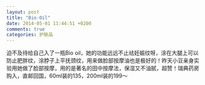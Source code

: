```yaml
---
layout: post
title: "Bio-Oil"
date: 2014-05-01 11:44:51 +0200
comments: true
categories: 护肤品
---
```


迫不及待给自己入了一瓶Bio oil，她的功能远远不止祛妊娠纹呀，涂在大腿上可以防止肥胖纹，涂脖子上平抚颈纹，用来做脸部按摩油也是极好的！昨天小豆亲身实验用她做了脸部按摩，用的是著名的田中按摩法，保湿又不油腻，超赞！瑞典药房购入，直邮回国，60ml装的135，200ml装的199～ 